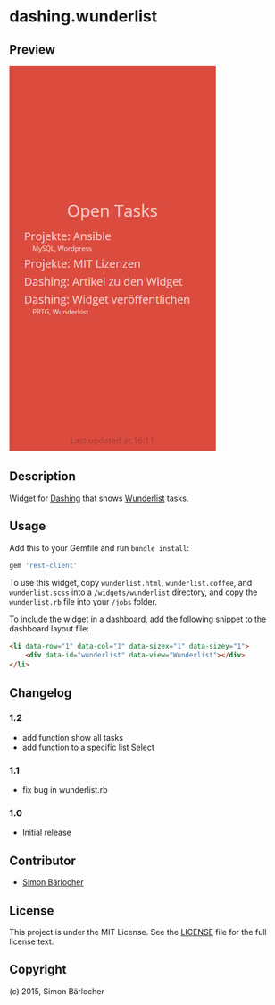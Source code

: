 # dashing.wunderlist

## Preview
![](https://raw.githubusercontent.com/sbaerlocher/dashing.wunderlist/master/wunderlist.png)

## Description

Widget for [Dashing](http://dashing.io/) that shows [Wunderlist](https://wunderlist.com) tasks.

## Usage

Add this to your Gemfile and run `bundle install`:
```bash
gem 'rest-client'
```

To use this widget, copy `wunderlist.html`, `wunderlist.coffee`, and `wunderlist.scss` into a `/widgets/wunderlist` directory, and copy the `wunderlist.rb` file into your `/jobs` folder.

To include the widget in a dashboard, add the following snippet to the dashboard layout file:

```html
<li data-row="1" data-col="1" data-sizex="1" data-sizey="1">
    <div data-id="wunderlist" data-view="Wunderlist"></div>
</li>
```

## Changelog

### 1.2

* add function show all tasks
* add function to a specific list Select

### 1.1

* fix bug in wunderlist.rb
 
### 1.0

* Initial release

## Contributor

* [Simon Bärlocher](https://sbaerlocher.ch)
 
## License

This project is under the MIT License. See the [LICENSE](https://sbaerlo.ch/licence) file for the full license text.

## Copyright

(c) 2015, Simon Bärlocher